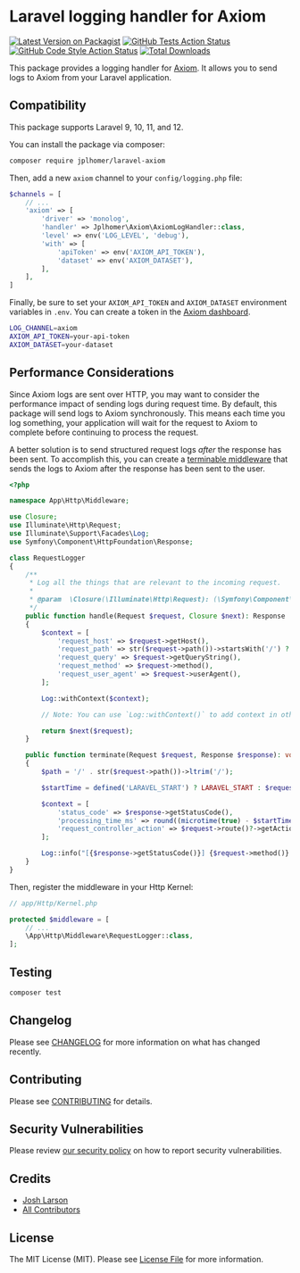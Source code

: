 # Laravel logging handler for Axiom

[![Latest Version on Packagist](https://img.shields.io/packagist/v/jplhomer/laravel-axiom.svg?style=flat-square)](https://packagist.org/packages/jplhomer/laravel-axiom)
[![GitHub Tests Action Status](https://img.shields.io/github/actions/workflow/status/jplhomer/laravel-axiom/run-tests.yml?branch=main&label=tests&style=flat-square)](https://github.com/jplhomer/laravel-axiom/actions?query=workflow%3Arun-tests+branch%3Amain)
[![GitHub Code Style Action Status](https://img.shields.io/github/actions/workflow/status/jplhomer/laravel-axiom/fix-php-code-style-issues.yml?branch=main&label=code%20style&style=flat-square)](https://github.com/jplhomer/laravel-axiom/actions?query=workflow%3A"Fix+PHP+code+style+issues"+branch%3Amain)
[![Total Downloads](https://img.shields.io/packagist/dt/jplhomer/laravel-axiom.svg?style=flat-square)](https://packagist.org/packages/jplhomer/laravel-axiom)

This package provides a logging handler for [Axiom](https://axiom.co/). It allows you to send logs to Axiom from your Laravel application.

## Compatibility

This package supports Laravel 9, 10, 11, and 12.

You can install the package via composer:

```bash
composer require jplhomer/laravel-axiom
```

Then, add a new `axiom` channel to your `config/logging.php` file:

```php
$channels = [
    // ...
    'axiom' => [
        'driver' => 'monolog',
        'handler' => Jplhomer\Axiom\AxiomLogHandler::class,
        'level' => env('LOG_LEVEL', 'debug'),
        'with' => [
            'apiToken' => env('AXIOM_API_TOKEN'),
            'dataset' => env('AXIOM_DATASET'),
        ],
    ],
]
```

Finally, be sure to set your `AXIOM_API_TOKEN` and `AXIOM_DATASET` environment variables in `.env`. You can create a token in the [Axiom dashboard](https://app.axiom.co/barkpass-lxgt/settings/api-tokens).

```bash
LOG_CHANNEL=axiom
AXIOM_API_TOKEN=your-api-token
AXIOM_DATASET=your-dataset
```

## Performance Considerations

Since Axiom logs are sent over HTTP, you may want to consider the performance impact of sending logs during request time. By default, this package will send logs to Axiom synchronously. This means each time you log something, your application will wait for the request to Axiom to complete before continuing to process the request.

A better solution is to send structured request logs _after_ the response has been sent. To accomplish this, you can create a [terminable middleware](https://laravel.com/docs/8.x/middleware#terminable-middleware) that sends the logs to Axiom after the response has been sent to the user.

```php
<?php

namespace App\Http\Middleware;

use Closure;
use Illuminate\Http\Request;
use Illuminate\Support\Facades\Log;
use Symfony\Component\HttpFoundation\Response;

class RequestLogger
{
    /**
     * Log all the things that are relevant to the incoming request.
     *
     * @param  \Closure(\Illuminate\Http\Request): (\Symfony\Component\HttpFoundation\Response)  $next
     */
    public function handle(Request $request, Closure $next): Response
    {
        $context = [
            'request_host' => $request->getHost(),
            'request_path' => str($request->path())->startsWith('/') ? $request->path() : "/{$request->path()}",
            'request_query' => $request->getQueryString(),
            'request_method' => $request->method(),
            'request_user_agent' => $request->userAgent(),
        ];

        Log::withContext($context);

        // Note: You can use `Log::withContext()` to add context in other parts of your application, too!

        return $next($request);
    }

    public function terminate(Request $request, Response $response): void
    {
        $path = '/' . str($request->path())->ltrim('/');

        $startTime = defined('LARAVEL_START') ? LARAVEL_START : $request->server('REQUEST_TIME_FLOAT');

        $context = [
            'status_code' => $response->getStatusCode(),
            'processing_time_ms' => round((microtime(true) - $startTime) * 1000, 2),
            'request_controller_action' => $request->route()?->getActionName(),
        ];

        Log::info("[{$response->getStatusCode()}] {$request->method()} {$path}", $context);
    }
}
```

Then, register the middleware in your Http Kernel:

```php
// app/Http/Kernel.php

protected $middleware = [
    // ...
    \App\Http\Middleware\RequestLogger::class,
];
```

## Testing

```bash
composer test
```

## Changelog

Please see [CHANGELOG](CHANGELOG.md) for more information on what has changed recently.

## Contributing

Please see [CONTRIBUTING](CONTRIBUTING.md) for details.

## Security Vulnerabilities

Please review [our security policy](../../security/policy) on how to report security vulnerabilities.

## Credits

-   [Josh Larson](https://github.com/jplhomer)
-   [All Contributors](../../contributors)

## License

The MIT License (MIT). Please see [License File](LICENSE.md) for more information.
